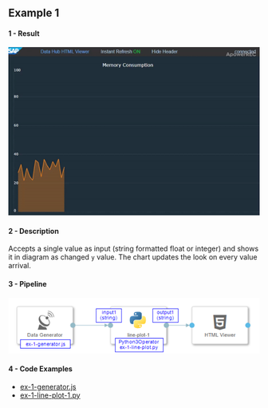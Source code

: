 ## Example 1

#### 1 - Result

<p align="center"><img src="../../resources/gif/ex-1.gif" /></p>

#### 2 - Description

Accepts a single value as input (string formatted float or integer) and shows it in diagram as changed ```y``` value. The chart updates the look on every value arrival. 

#### 3 - Pipeline

<p align="center"><img src="../../resources/examples/ex-1.png" /></p>

#### 4 - Code Examples

- [ex-1-generator.js](./ex-1-generator.js)
- [ex-1-line-plot-1.py](./ex-1-line-plot-1.py)
 
